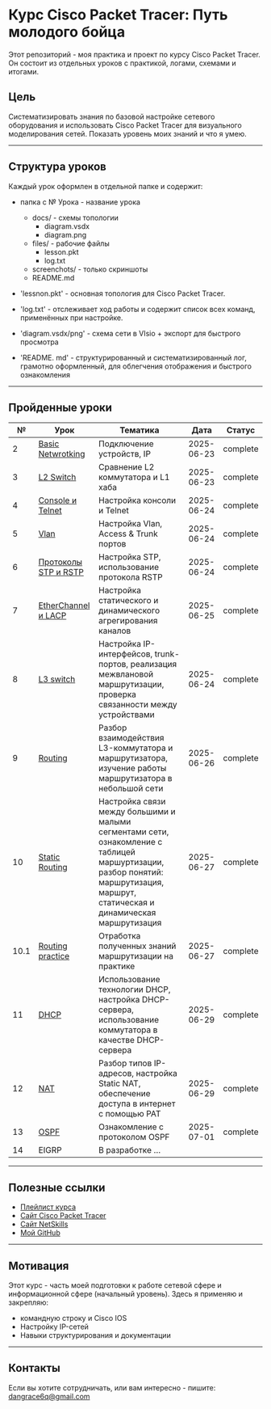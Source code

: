 # Курс Cisco Packet Tracer: Путь молодого бойца

Этот репозиторий - моя практика и проект по курсу Cisco Packet Tracer.
Он состоит из отдельных уроков с практикой, логами, схемами и итогами.

## Цель 
Систематизировать знания по базовой настройке сетевого оборудования и использовать Cisco Packet Tracer для визуального моделирования сетей.
Показать уровень моих знаний и что я умею.

---

## Структура уроков

Каждый урок оформлен в отдельной папке и содержит:

- папка с № Урока - название урока
  - docs/ - схемы топологии
    - diagram.vsdx
    - diagram.png
  - files/ - рабочие файлы
    - lesson.pkt
    - log.txt
  -  screenchots/ - только скриншоты
  - README.md

- 'lessnon.pkt' - основная топология для Cisco Packet Tracer.
- 'log.txt' - отслеживает ход работы и содержит список всех команд, применённых при настройке.
- 'diagram.vsdx/png' - схема сети в VIsio + экспорт для быстрого просмотра
- 'README. md' - структурированный и систематизированный лог, грамотно оформленный, для облегчения отображения и быстрого ознакомления

---

## Пройденные уроки
|№ |Урок		    |Тематика				                           |Дата        |Статус    |
|---|-----------------------|--------------------------------------------------------------|------------|----------|
| 2 | [Basic Netwrotking](/2.Basic_Networking/README.md)     | Подключение устройств, IP		                           | 2025-06-23 | complete |
| 3 | [L2 Switch](/3.L2_switch/README.md) | Сравнение L2 коммутатора и L1 хаба | 2025-06-23 | complete |
| 4 | [Console и Telnet](/4.Console_Telnet/README.md) | Настройка консоли и Telnet | 2025-06-24 | complete |
| 5 | [Vlan](/5.VLAN/README.md) | Настройка Vlan, Access & Trunk портов | 2025-06-24 | complete |
| 6 | [Протоколы STP и RSTP](/6.STP_RSTP/README.md) | Настройка STP, использование протокола RSTP | 2025-06-24 | complete |
| 7 | [EtherChannel и LACP](/7.EtherChannel_LACP/README.md) | Настройка статического и динамического агрегирования каналов |2025-06-25| complete |
| 8 | [L3 switch](/8.L3_switch/README.md) | Настройка IP-интерфейсов, trunk-портов, реализация межвлановой маршрутизации, проверка связанности между устройствами | 2025-06-24 | complete |
| 9 | [Routing](/9.Routing/README.md) | Разбор взаимодействия L3-коммутатора и маршрутизатора, изучение работы маршрутизатора в небольшой сети | 2025-06-26 | complete |
| 10 | [Static Routing](/10.Static_routing/README.md) | Настройка связи между большими и малыми сегментами сети, ознакомление с таблицей маршуртизации, разбор понятий: маршрутизация, маршрут, статическая и динамическая маршрутизация | 2025-06-27 | complete |
| 10.1 | [Routing practice](/10.Routing_(practice_project)/README.md) | Отработка полученных знаний маршрутизации на практике | 2025-06-27 | complete |
| 11 | [DHCP](/11.DHCP/README.md) | Использование технологии DHCP, настройка DHCP-сервера, использование коммутатора в качестве DHCP-сервера | 2025-06-29 | complete |
| 12 | [NAT](/12.NAT/README.md) | Разбор типов IP-адресов, настройка Static NAT, обеспечение доступа в интернет с помощью PAT | 2025-06-29 | complete |
| 13 | [OSPF](/13.OSPF/README.md) | Ознакомление с протоколом OSPF | 2025-07-01 | complete |
| 14 | EIGRP | В разработке …

--- 

## Полезные ссылки
- [Плейлист курса](https://vkvideo.ru/playlist/-32477510_12)
- [Сайт Cisco Packet Tracer](https://www.netacad.com)
- [Сайт NetSkills](https://blog.netskills.ru/)
- [Мой GitHub](https://github.com/6urevestnik)

---

## Мотивация

Этот курс - часть моей подготовки к работе сетевой сфере и информационной сфере (начальный уровень).
Здесь я применяю и закрепляю:
- командную строку и Cisco IOS
- Настройку IP-сетей
- Навыки структурирования и документации

---

## Контакты

Если вы хотите сотрудничать, или вам интересно - пишите: 
dangrace6q@gmail.com


